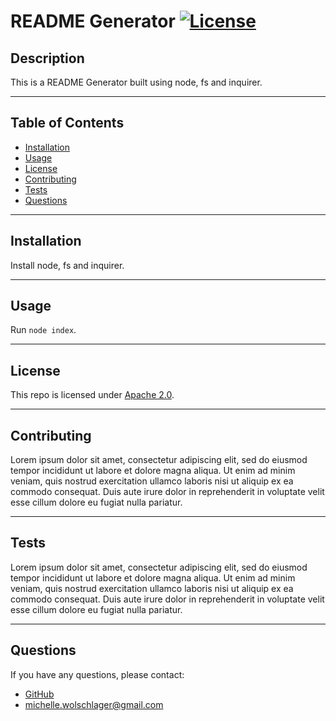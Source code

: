 # README Generator [![License](https://img.shields.io/badge/License-Apache%202.0-blue.svg)](https://opensource.org/licenses/Apache-2.0)

  ## Description
  This is a README Generator built using node, fs and inquirer. 
  
  ---
  
  ## Table of Contents 
  
  * [Installation](#installation)
  * [Usage](#usage)
  * [License](#license)
  * [Contributing](#contributing)
  * [Tests](#tests)
  * [Questions](#questions)
  
  ---

  ## Installation
  Install node, fs and inquirer.

  ---
  
  ## Usage 
  Run `node index`.  

  ---
  
  ## License
  This repo is licensed under [Apache 2.0](https://opensource.org/licenses/Apache-2.0).

  ---

  ## Contributing
  Lorem ipsum dolor sit amet, consectetur adipiscing elit, sed do eiusmod tempor incididunt ut labore et dolore magna aliqua. Ut enim ad minim veniam, quis nostrud exercitation ullamco laboris nisi ut aliquip ex ea commodo consequat. Duis aute irure dolor in reprehenderit in voluptate velit esse cillum dolore eu fugiat nulla pariatur.

  ---

  ## Tests
  Lorem ipsum dolor sit amet, consectetur adipiscing elit, sed do eiusmod tempor incididunt ut labore et dolore magna aliqua. Ut enim ad minim veniam, quis nostrud exercitation ullamco laboris nisi ut aliquip ex ea commodo consequat. Duis aute irure dolor in reprehenderit in voluptate velit esse cillum dolore eu fugiat nulla pariatur.

  ---

  ## Questions
  If you have any questions, please contact:
  * [GitHub](https:/github.com/squeakymatter)
  * [michelle.wolschlager@gmail.com](mailto:michelle.wolschlager@gmail.com)
